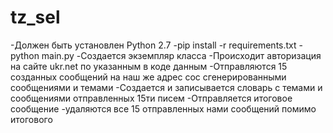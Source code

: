 # tz_sel
-Должен быть установлен Python 2.7
-pip install -r requirements.txt
-python main.py
-Создается экземпляр класса 
-Происходит авторизация на сайте ukr.net по указанным в коде данным
-Отправляются 15 созданных сообщений на наш же адрес сос сгенерированными сообщениями и темами
-Создается и записывается словарь с темами и сообщениями отправленных 15ти писем
-Отправляется итоговое сообщение
-удаляются все 15 отправленных нами сообщений помимо итогового
